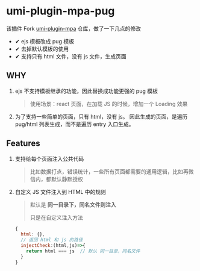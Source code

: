# umi-plugin-mpa-pug

该插件 Fork [umi-plugin-mpa](https://github.com/umijs/umi-plugin-mpa) 仓库，做了一下几点的修改

- ✔︎ ejs 模板改成 pug 模板
- ✔︎ 去掉默认模板的使用
- ✔︎ 支持只有 html 文件，没有 js 文件，生成页面

## WHY

1. ejs 不支持模板继承的功能，因此替换成功能更强的 pug 模板

   > 使用场景：react 页面，在加载 JS 的时候，增加一个 Loading 效果

2. 为了支持一些简单的页面，只有 html，没有 js。 因此生成的页面，是遍历 pug/html 列表生成，而不是遍历 entry 入口生成。

## Features

1. 支持给每个页面注入公共代码

   > 比如数据打点，错误统计，一些所有页面都需要的通用逻辑，比如再微信内，都默认静默授权

2. 自定义 JS 文件注入到 HTML 中的规则

   > 默认是 **同一目录下，同名文件则注入**
   >
   > 只是在自定义注入方法

   ```js
   {
     html: {},
     // 返回 html 和 js 的路径
     injectCheck:(html,js)=>{
       return html === js  // 默认 同一目录，同名文件
     }
   }

   ```

